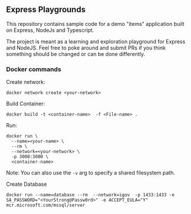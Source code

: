 ## Express Playgrounds 
This repository contains sample code for a demo "items" application built on 
Express, NodeJs and Typescript. 

The project is meant as a learning and exploration playground for Express 
and NodeJS. Feel free to poke around and submit PRs if you think something 
should be changed or can be done differently. 

### Docker commands 
Create network:
```
docker network create <your-network>
``` 

Build Container:
```
docker build -t <container-name>  -f <File-name> .
```

Run: 
```shell script
docker run \
  --name=<your-name> \
  --rm \
  --network=<your-network> \
  -p 3000:3000 \
  <container-name>
```
Note: You can also use the `-v` arg to specify a shared filesystem path. 

Create Database
```shell script
docker run --name=database --rm  --network=igov  -p 1433:1433 -e SA_PASSWORD="<YourStrong@Passw0rd>" -e ACCEPT_EULA="Y"  mcr.microsoft.com/mssql/server
```